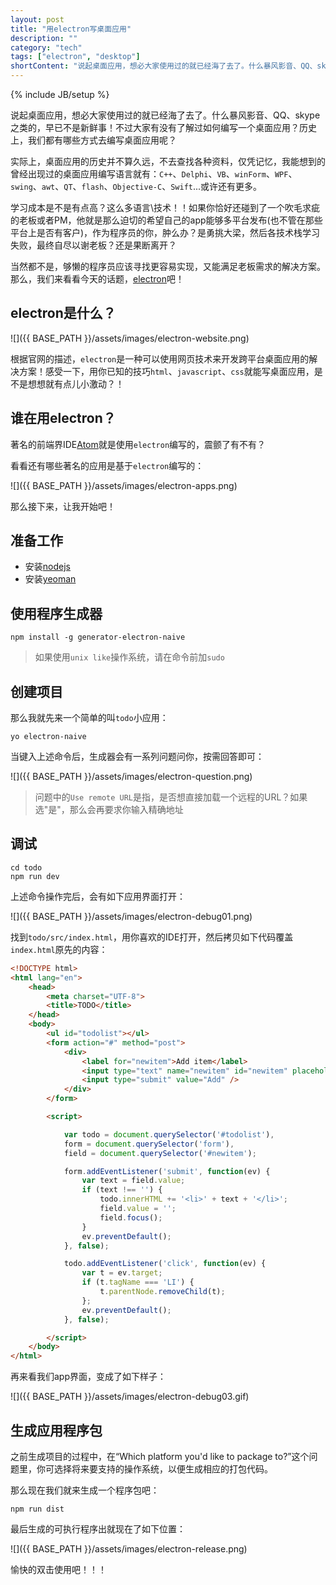 ```yaml
---
layout: post
title: "用electron写桌面应用"
description: ""
category: "tech"
tags: ["electron", "desktop"]
shortContent: "说起桌面应用，想必大家使用过的就已经海了去了。什么暴风影音、QQ、skype之类的，早已不是新鲜事！不过大家有没有了解过如何编写一个桌面应用？历史上，我们都有哪些方式去编写桌面应用呢？"
---
```

{% include JB/setup %}

说起桌面应用，想必大家使用过的就已经海了去了。什么暴风影音、QQ、skype之类的，早已不是新鲜事！不过大家有没有了解过如何编写一个桌面应用？历史上，我们都有哪些方式去编写桌面应用呢？

实际上，桌面应用的历史并不算久远，不去查找各种资料，仅凭记忆，我能想到的曾经出现过的桌面应用编写语言就有：`C++`、`Delphi`、`VB`、`winForm`、`WPF`、`swing`、`awt`、`QT`、`flash`、`Objective-C`、`Swift`...或许还有更多。

学习成本是不是有点高？这么多语言\技术！！如果你恰好还碰到了一个吹毛求疵的老板或者PM，他就是那么迫切的希望自己的app能够多平台发布(也不管在那些平台上是否有客户)，作为程序员的你，肿么办？是勇挑大梁，然后各技术栈学习失败，最终自尽以谢老板？还是果断离开？

当然都不是，够懒的程序员应该寻找更容易实现，又能满足老板需求的解决方案。那么，我们来看看今天的话题，[electron](http://electron.atom.io/)吧！

## electron是什么？ ##

![]({{ BASE_PATH }}/assets/images/electron-website.png)

根据官网的描述，`electron`是一种可以使用网页技术来开发跨平台桌面应用的解决方案！感受一下，用你已知的技巧`html`、`javascript`、`css`就能写桌面应用，是不是想想就有点儿小激动？！

## 谁在用electron？ ##

著名的前端界IDE[Atom](https://atom.io/)就是使用`electron`编写的，震颤了有不有？

看看还有哪些著名的应用是基于`electron`编写的：

![]({{ BASE_PATH }}/assets/images/electron-apps.png)


那么接下来，让我开始吧！

## 准备工作 ##

* 安装[nodejs](https://nodejs.org/en/)
* 安装[yeoman](http://yeoman.io/)

## 使用程序生成器 ##

```shell
npm install -g generator-electron-naive
```

>如果使用`unix like`操作系统，请在命令前加`sudo`

## 创建项目 ##

那么我就先来一个简单的叫`todo`小应用：

```shell
yo electron-naive
```

当键入上述命令后，生成器会有一系列问题问你，按需回答即可：

![]({{ BASE_PATH }}/assets/images/electron-question.png)

>问题中的`Use remote URL`是指，是否想直接加载一个远程的URL？如果选"是"，那么会再要求你输入精确地址

## 调试 ##

```shell
cd todo
npm run dev
```

上述命令操作完后，会有如下应用界面打开：

![]({{ BASE_PATH }}/assets/images/electron-debug01.png)

找到`todo/src/index.html`，用你喜欢的IDE打开，然后拷贝如下代码覆盖`index.html`原先的内容：

```html
<!DOCTYPE html>
<html lang="en">
    <head>
        <meta charset="UTF-8">
        <title>TODO</title>
    </head>
    <body>
        <ul id="todolist"></ul>
        <form action="#" method="post">
            <div>
                <label for="newitem">Add item</label>
                <input type="text" name="newitem" id="newitem" placeholder="new item" />
                <input type="submit" value="Add" />
            </div>
        </form>

        <script>

            var todo = document.querySelector('#todolist'),
            form = document.querySelector('form'),
            field = document.querySelector('#newitem');

            form.addEventListener('submit', function(ev) {
                var text = field.value;
                if (text !== '') {
                    todo.innerHTML += '<li>' + text + '</li>';
                    field.value = '';
                    field.focus();
                }
                ev.preventDefault();
            }, false);

            todo.addEventListener('click', function(ev) {
                var t = ev.target;
                if (t.tagName === 'LI') {
                    t.parentNode.removeChild(t);
                };
                ev.preventDefault();
            }, false);

        </script>
    </body>
</html>
```

再来看我们app界面，变成了如下样子：

![]({{ BASE_PATH }}/assets/images/electron-debug03.gif)


## 生成应用程序包 ##

之前生成项目的过程中，在“Which platform you'd like to package to?”这个问题里，你可选择将来要支持的操作系统，以便生成相应的打包代码。

那么现在我们就来生成一个程序包吧：

```shell
npm run dist
```

最后生成的可执行程序出就现在了如下位置：

![]({{ BASE_PATH }}/assets/images/electron-release.png)

愉快的双击使用吧！！！
